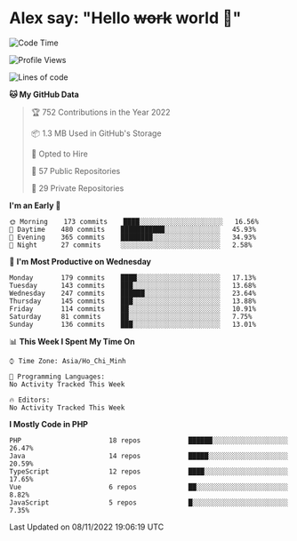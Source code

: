 # Alex say: "Hello ~~work~~ world 🐾"

<!--START_SECTION:waka-->
![Code Time](http://img.shields.io/badge/Code%20Time-839%20hrs%205%20mins-blue)

![Profile Views](http://img.shields.io/badge/Profile%20Views-1-blue)

![Lines of code](https://img.shields.io/badge/From%20Hello%20World%20I%27ve%20Written-1%20Million%20lines%20of%20code-blue)

**🐱 My GitHub Data** 

> 🏆 752 Contributions in the Year 2022
 > 
> 📦 1.3 MB Used in GitHub's Storage 
 > 
> 💼 Opted to Hire
 > 
> 📜 57 Public Repositories 
 > 
> 🔑 29 Private Repositories  
 > 
**I'm an Early 🐤** 

```text
🌞 Morning    173 commits    ████░░░░░░░░░░░░░░░░░░░░░   16.56% 
🌆 Daytime    480 commits    ███████████░░░░░░░░░░░░░░   45.93% 
🌃 Evening    365 commits    ████████░░░░░░░░░░░░░░░░░   34.93% 
🌙 Night      27 commits     ░░░░░░░░░░░░░░░░░░░░░░░░░   2.58%

```
📅 **I'm Most Productive on Wednesday** 

```text
Monday       179 commits    ████░░░░░░░░░░░░░░░░░░░░░   17.13% 
Tuesday      143 commits    ███░░░░░░░░░░░░░░░░░░░░░░   13.68% 
Wednesday    247 commits    ██████░░░░░░░░░░░░░░░░░░░   23.64% 
Thursday     145 commits    ███░░░░░░░░░░░░░░░░░░░░░░   13.88% 
Friday       114 commits    ██░░░░░░░░░░░░░░░░░░░░░░░   10.91% 
Saturday     81 commits     ██░░░░░░░░░░░░░░░░░░░░░░░   7.75% 
Sunday       136 commits    ███░░░░░░░░░░░░░░░░░░░░░░   13.01%

```


📊 **This Week I Spent My Time On** 

```text
⌚︎ Time Zone: Asia/Ho_Chi_Minh

💬 Programming Languages: 
No Activity Tracked This Week

🔥 Editors: 
No Activity Tracked This Week

```

**I Mostly Code in PHP** 

```text
PHP                      18 repos            ██████░░░░░░░░░░░░░░░░░░░   26.47% 
Java                     14 repos            █████░░░░░░░░░░░░░░░░░░░░   20.59% 
TypeScript               12 repos            ████░░░░░░░░░░░░░░░░░░░░░   17.65% 
Vue                      6 repos             ██░░░░░░░░░░░░░░░░░░░░░░░   8.82% 
JavaScript               5 repos             █░░░░░░░░░░░░░░░░░░░░░░░░   7.35%

```



 Last Updated on 08/11/2022 19:06:19 UTC
<!--END_SECTION:waka-->
